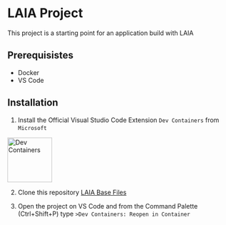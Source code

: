 # LAIA Project

This project is a starting point for an application build with LAIA

## Prerequisistes

* Docker
* VS Code

## Installation

1. Install the Official Visual Studio Code Extension `Dev Containers` from `Microsoft`
<img src="https://code.visualstudio.com/assets/docs/devcontainers/tutorial/dev-containers-extension.png" alt="Dev Containers" width="100">

2. Clone this repository [LAIA Base Files](https://github.com/albieta/laia_base_files) 

3. Open the project on VS Code and from the Command Palette (Ctrl+Shift+P) type `>Dev Containers: Reopen in Container`
